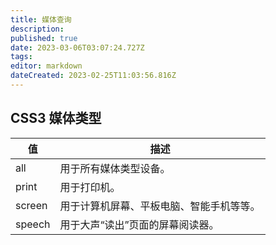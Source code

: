 ```yaml
---
title: 媒体查询
description: 
published: true
date: 2023-03-06T03:07:24.727Z
tags: 
editor: markdown
dateCreated: 2023-02-25T11:03:56.816Z
---
```


## CSS3 媒体类型

| 值     | 描述                                     |
| -------- | ------------------------------------------ |
| all    | 用于所有媒体类型设备。                   |
| print  | 用于打印机。                             |
| screen | 用于计算机屏幕、平板电脑、智能手机等等。 |
| speech | 用于大声“读出”页面的屏幕阅读器。       |